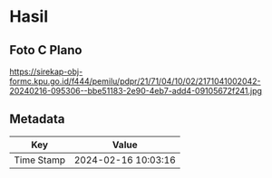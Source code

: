 # Hasil

## Foto C Plano

https://sirekap-obj-formc.kpu.go.id/f444/pemilu/pdpr/21/71/04/10/02/2171041002042-20240216-095306--bbe51183-2e90-4eb7-add4-09105672f241.jpg


## Metadata

| Key        | Value               |
| ---------- | ------------------- |
| Time Stamp | 2024-02-16 10:03:16 |



